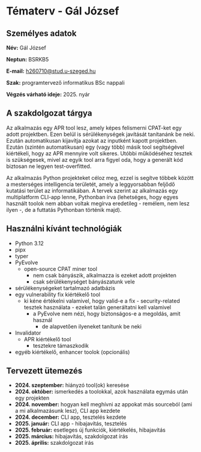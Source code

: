 # Tématerv - Gál József

## Személyes adatok

**Név:** Gál József

**Neptun:** BSRKB5

**E-mail:** <h260710@stud.u-szeged.hu>

**Szak:** programtervező informatikus BSc nappali

**Végzés várható ideje:** 2025. nyár

## A szakdolgozat tárgya

Az alkalmazás egy APR tool lesz, amely képes felismerni CPAT-ket egy adott projektben. Ezen belül is sérülékenységek javítását tanítanánk be neki. Ezután automatikusan kijavítja azokat az inputként kapott projektben. Ezután (szintén automatikusan) egy (vagy több) másik tool segítségével kiértékeli, hogy az APR mennyire volt sikeres. Utóbbi működéséhez tesztek is szükségesek, mivel az egyik tool arra figyel oda, hogy a generált kód biztosan ne legyen test-overfitted.

Az alkalmazás Python projekteket céloz meg, ezzel is segítve többek között a mesterséges intelligencia területét, amely a leggyorsabban feljődő kutatási terület az informatikában. A tervek szerint az alkalmazás egy multiplatform CLI-app lenne, Pythonban írva (lehetséges, hogy egyes használt toolok nem abban voltak megírva eredetileg - remélem, nem lesz ilyen -, de a futtatás Pythonban történik majd).

## Használni kívánt technológiák

- Python 3.12
- pipx
- typer
- PyEvolve
  - open-source CPAT miner tool
    - nem csak bányászik, alkalmazza is ezeket adott projekten
    - csak sérülékenységet bányászatunk vele
- sérülékenységeket tartalmazó adatbázis
- egy vulnerability fix kiértékelő tool
  - ki kéne értékelni valamivel, hogy valid-e a fix
        - security-related tesztek használata
        - ezeket talán generáltatni kell valamivel
    - a PyEvolve nem nézi, hogy biztonságos-e a megoldás, amit használ
      - de alapvetően ilyeneket tanítunk be neki
- Invalidator
  - APR kiértékelő tool
    - tesztekre támaszkodik
- egyéb kiértékelő, enhancer toolok (opcionális)

## Tervezett ütemezés

- **2024. szeptember:** hiányzó tool(ok) keresése
- **2024. október:** ismerkedés a toolokkal, azok használata egymás után egy projekten
- **2024. november:** hogyan kell meghívni az appokat más sourceból (ami a mi alkalmazásunk lesz), CLI app kezdete
- **2024. december:** CLI app, tesztelés kezdete
- **2025. január:** CLI app - hibajavítás, tesztelés
- **2025. február:** esetleges új funkciók, kiértékelés, hibajavítás
- **2025. március:** hibajavítás, szakdolgozat írás
- **2025. április:** szakdolgozat írás
